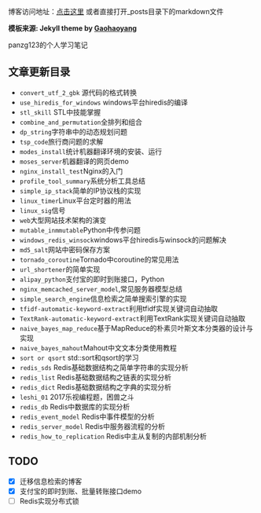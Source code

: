 博客访问地址：[点击这里](http://panzhengguang.github.io/)  或者直接打开_posts目录下的markdown文件

**模板来源:  Jekyll theme by [Gaohaoyang](https://github.com/Gaohaoyang/gaohaoyang.github.io)**


panzg123的个人学习笔记
## 文章更新目录

- `convert_utf_2_gbk` 源代码的格式转换
- `use_hiredis_for_windows` windows平台hiredis的编译
- `stl_skill` STL中技能掌握
- `combine_and_permutation`全排列和组合
- `dp_string`字符串中的动态规划问题
- `tsp_code`旅行商问题的求解
- `modes_install`统计机器翻译环境的安装、运行
- `moses_server`机器翻译的网页demo
- `nginx_install_test`Nginx的入门
- `profile_tool_summary`系统分析工具总结
- `simple_ip_stack`简单的IP协议栈的实现
- `linux_timer`Linux平台定时器的用法
- `linux_sig`信号
- `web`大型网站技术架构的演变
- `mutable_inmmutable`Python中传参问题
- `windows_redis_winsock`windows平台hiredis与winsock的问题解决
- `md5_salt`网站中密码保存方案
- `tornado_coroutine`Tornado中coroutine的常见用法
- `url_shortener`的简单实现
- `alipay_python`支付宝的即时到账接口，Python
- `nginx_memcached_server_model`,常见服务器模型总结
- `simple_search_engine`信息检索之简单搜索引擎的实现
- `tfidf-automatic-keyword-extract`利用tfidf实现关键词自动抽取
- `TextRank-automatic-keyword-extract`利用TextRank实现关键词自动抽取
- `naive_bayes_map_reduce`基于MapReduce的朴素贝叶斯文本分类器的设计与实现
- `naive_bayes_mahout`Mahout中文文本分类使用教程
- `sort or qsort` std::sort和qsort的学习
- `redis_sds` Redis基础数据结构之简单字符串的实现分析
- `redis_list` Redis基础数据结构之链表的实现分析
- `redis_dict` Redis基础数据结构之字典的实现分析
- `leshi_01` 2017乐视编程题，困兽之斗
- `redis_db` Redis中数据库的实现分析
- `redis_event_model` Redis中事件模型的分析
- `redis_server_model` Redis中服务器流程的分析
- `redis_how_to_replication` Redis中主从复制的内部机制分析

## TODO

- [x] 迁移信息检索的博客
- [x] 支付宝的即时到账、批量转账接口demo
- [ ] Redis实现分布式锁
